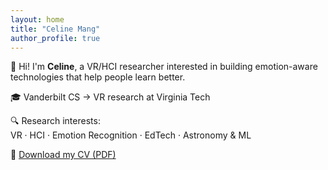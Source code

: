 ```yaml
---
layout: home
title: "Celine Mang"
author_profile: true
---
```


👋 Hi! I'm **Celine**, a VR/HCI researcher interested in building emotion-aware technologies that help people learn better.

🎓 Vanderbilt CS → VR research at Virginia Tech

🔍 Research interests:  
VR · HCI · Emotion Recognition · EdTech · Astronomy & ML

📄 [Download my CV (PDF)](/assets/files/cv.pdf)
